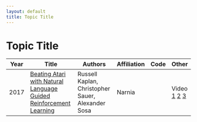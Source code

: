 ```yaml
---
layout: default
title: Topic Title
---
```


# Topic Title

| Year | Title | Authors | Affiliation | Code | Other |
| --- | --- | --- | --- | --- | --- |
| 2017 | [Beating Atari with Natural Language Guided Reinforcement Learning](papers/atari_language_grounded_rl.pdf "We introduce the first deep reinforcement learning agent that learns to beat Atari games with the aid of natural language instructions. The agent uses a multimodal embedding between environment observations and natural language to selfmonitor progress through a list of English instructions, granting itself reward for completing instructions in addition to increasing the game score. Our agent significantly outperforms Deep Q-Networks (DQNs), Asynchronous Advantage Actor- Critic (A3C) agents, and the best agents posted to OpenAI Gym [4] on what is often considered the hardest Atari 2600 environment [2]: MONTEZUMA’S REVENGE.") | Russell Kaplan, Christopher Sauer, Alexander Sosa | Narnia | | Video [1](https://www.youtube.com/embed/fqXNudaL1wY) [2](https://www.youtube.com/embed/NJMF4dfsWZw) [3](https://www.youtube.com/embed/lVHjQReKJNs)|